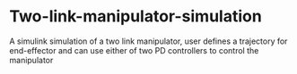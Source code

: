 # Two-link-manipulator-simulation
A simulink simulation of a two link manipulator, user defines a trajectory for end-effector and can use either of two PD controllers to control the manipulator
